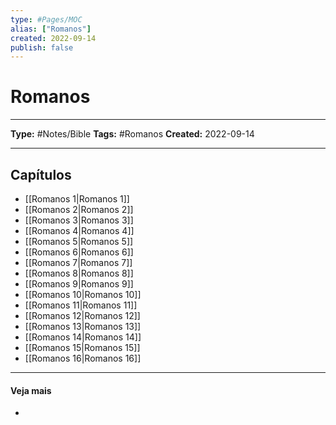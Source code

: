 ```yaml
---
type: #Pages/MOC
alias: ["Romanos"]
created: 2022-09-14
publish: false
---
```


# Romanos

---

**Type:** #Notes/Bible
**Tags:** #Romanos
**Created:** 2022-09-14

---

## Capítulos

- [[Romanos 1|Romanos 1]]
- [[Romanos 2|Romanos 2]]
- [[Romanos 3|Romanos 3]]
- [[Romanos 4|Romanos 4]]
- [[Romanos 5|Romanos 5]]
- [[Romanos 6|Romanos 6]]
- [[Romanos 7|Romanos 7]]
- [[Romanos 8|Romanos 8]]
- [[Romanos 9|Romanos 9]]
- [[Romanos 10|Romanos 10]]
- [[Romanos 11|Romanos 11]]
- [[Romanos 12|Romanos 12]]
- [[Romanos 13|Romanos 13]]
- [[Romanos 14|Romanos 14]]
- [[Romanos 15|Romanos 15]]
- [[Romanos 16|Romanos 16]]

---

#### Veja mais

-
